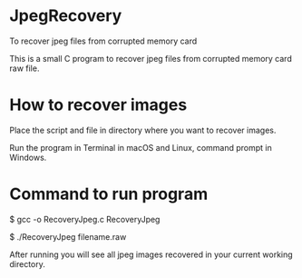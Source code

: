# JpegRecovery
To recover jpeg files from corrupted memory card

This is a small C program to recover jpeg files from corrupted memory card raw file.

# How to recover images
Place the script and file in directory where you want to recover images.

Run the program in Terminal in macOS and Linux, command prompt in Windows.

# Command to run program
$ gcc -o RecoveryJpeg.c RecoveryJpeg

$ ./RecoveryJpeg filename.raw

After running you will see all jpeg images recovered in your current working directory.
